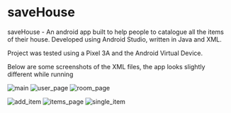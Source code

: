 # saveHouse
saveHouse - An android app built to help people to catalogue all the items of their house. Developed using Android Studio, written in Java and XML.

Project was tested using a Pixel 3A and the Android Virtual Device. 

Below are some screenshots of the XML files, the app looks slightly different while running

![main](https://user-images.githubusercontent.com/36339824/123325712-5d7e2400-d506-11eb-82cd-092b3edf928d.png)
![user_page](https://user-images.githubusercontent.com/36339824/123325718-5e16ba80-d506-11eb-98ee-62b21b07ef74.png)
![room_page](https://user-images.githubusercontent.com/36339824/123325713-5e16ba80-d506-11eb-8087-10b81089717f.png)

![add_item](https://user-images.githubusercontent.com/36339824/123325710-5d7e2400-d506-11eb-90ad-d613fd2abea9.png)
![items_page](https://user-images.githubusercontent.com/36339824/123325711-5d7e2400-d506-11eb-9263-3b7491d3094b.png)
![single_item](https://user-images.githubusercontent.com/36339824/123325716-5e16ba80-d506-11eb-8c00-32406b155108.png)

